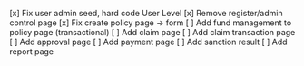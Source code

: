 [x] Fix user admin seed, hard code User Level
[x] Remove register/admin control page
[x] Fix create policy page -> form
[ ] Add fund management to policy page (transactional)
[ ] Add claim page
[ ] Add claim transaction page
[ ] Add approval page
[ ] Add payment page
[ ] Add sanction result
[ ] Add report page